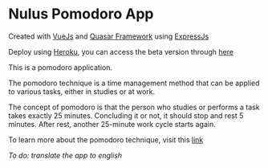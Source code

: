 # Nulus Pomodoro App

Created with [VueJs](https://github.com/vuejs) and [Quasar Framework](https://github.com/quasarframework/quasar) using [ExpressJs](https://github.com/expressjs)

Deploy using [Heroku](https://www.heroku.com), you can access the beta version through [here](https://nulus.herokuapp.com)

This is a pomodoro application. 

The pomodoro technique is a time management method that can be applied to various tasks, either in studies or at work.

The concept of pomodoro is that the person who studies or performs a task takes exactly 25 minutes. Concluding it or not, it should stop and rest 5 minutes. After rest, another 25-minute work cycle starts again.

To learn more about the pomodoro technique, visit this [link](https://en.wikipedia.org/wiki/Pomodoro_Technique)

*To do: translate the app to english*
